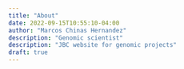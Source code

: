 ```yaml
---
title: "About"
date: 2022-09-15T10:55:10-04:00
author: "Marcos Chinas Hernandez"
description: "Genomic scientist"
description: "JBC website for genomic projects"
draft: true
---
```


